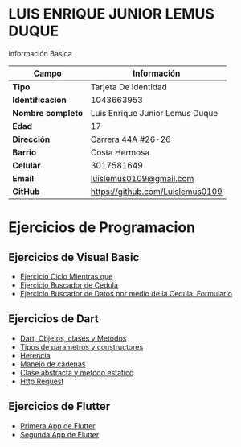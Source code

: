 # LUIS ENRIQUE JUNIOR LEMUS DUQUE
Información Basica

| Campo | Información |
| --- | --- |
| **Tipo** | Tarjeta De identidad |
| **Identificación** | 1043663953 |
| **Nombre completo** | Luis Enrique Junior Lemus Duque |
| **Edad** | 17 |
| **Dirección** | Carrera 44A #26-26 |
| **Barrio** | Costa Hermosa |
| **Celular** | 3017581649 |
| **Email** | luislemus0109@gmail.com |
| **GitHub** | https://github.com/Luislemus0109 |

# Ejercicios de Programacion
## Ejercicios de Visual Basic
- [Ejercicio Ciclo Mientras que](Visual_Basic/mientrasque.md)
- [Ejercicio Buscador de Cedula](Visual_Basic/buscadorcedula.md)
- [Ejercicio Buscador de Datos por medio de la Cedula, Formulario](Visual_Basic/buscadordedatos.md)

## Ejercicios de Dart
- [Dart, Objetos, clases y Metodos](Dart/dart_exercise1.md)
- [Tipos de parametros y constructores](Dart/dart_exercise2.md)
- [Herencia](Dart/dart_exercise3.md)
- [Manejo de cadenas](Dart/dart_exercise4.md)
- [Clase abstracta y metodo estatico](Dart/dart_exercise5.md)
- [Http Request](Dart/http_requests.md)

## Ejercicios de Flutter
- [Primera App de Flutter](Flutter/priflutter.md)
- [Segunda App de Flutter](Flutter/segflutter.md)